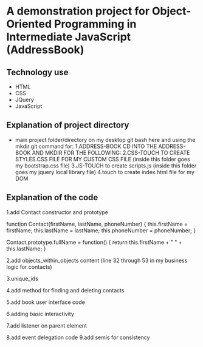# A demonstration project for Object-Oriented Programming in Intermediate JavaScript (AddressBook)

## Technology use

- HTML
- CSS
- JQuery
- JavaScript

## Explanation of project directory

- main project folder/directory on my desktop git bash here and using the mkdir git command for:
  1.ADDRESS-BOOK CD INTO THE ADDRESS-BOOK AND MKDIR FOR THE FOLLOWING:
  2.CSS-TOUCH TO CREATE STYLES.CSS FILE FOR MY CUSTOM CSS FILE (inside this folder goes my bootstrap.css file)
  3.JS-TOUCH to create scripts.js (inside this folder goes my jquery local library file)
  4.touch to create index.html file for my DOM

## Explanation of the code

1.add Contact constructor and prototype

function Contact(firstName, lastName, phoneNumber) {
this.firstName = firstName;
this.lastName = lastName;
this.phoneNumber = phoneNumber;
}

Contact.prototype.fullName = function() {
return this.firstName + " " + this.lastName;
}

2.add objects_within_objects content (line 32 through 53 in my business logic for contacts)

3.unique_ids

4.add method for finding and deleting contacts

5.add book user interface code

6.adding basic interactivity

7.add listener on parent element

8.add event delegation code
9.add semis for consistency
